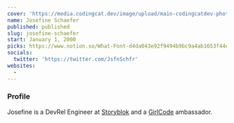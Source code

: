 ```yaml
---
cover: 'https://media.codingcat.dev/image/upload/main-codingcatdev-photo/podcast-guest/JsfnSchfr'
name: Josefine Schaefer
published: published
slug: josefine-schaefer
start: January 1, 2000
picks: https://www.notion.so/What-Font-d4da043e92f9494b9bc9a4ab1653f44e, https://www.notion.so/Sounds-Like-a-Cult-838f631cdc35450faf9dde8e190e32bc
socials:
  twitter: 'https://twitter.com/JsfnSchfr'
websites:
  -
---
```


### Profile

Josefine is a DevRel Engineer at [Storyblok](https://www.storyblok.com/) and a [GirlCode](https://www.girlcode.co.za/) ambassador.
